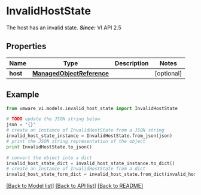 # InvalidHostState

The host has an invalid state.  ***Since:*** VI API 2.5 

## Properties
Name | Type | Description | Notes
------------ | ------------- | ------------- | -------------
**host** | [**ManagedObjectReference**](ManagedObjectReference.md) |  | [optional] 

## Example

```python
from vmware_vi.models.invalid_host_state import InvalidHostState

# TODO update the JSON string below
json = "{}"
# create an instance of InvalidHostState from a JSON string
invalid_host_state_instance = InvalidHostState.from_json(json)
# print the JSON string representation of the object
print InvalidHostState.to_json()

# convert the object into a dict
invalid_host_state_dict = invalid_host_state_instance.to_dict()
# create an instance of InvalidHostState from a dict
invalid_host_state_form_dict = invalid_host_state.from_dict(invalid_host_state_dict)
```
[[Back to Model list]](../README.md#documentation-for-models) [[Back to API list]](../README.md#documentation-for-api-endpoints) [[Back to README]](../README.md)


